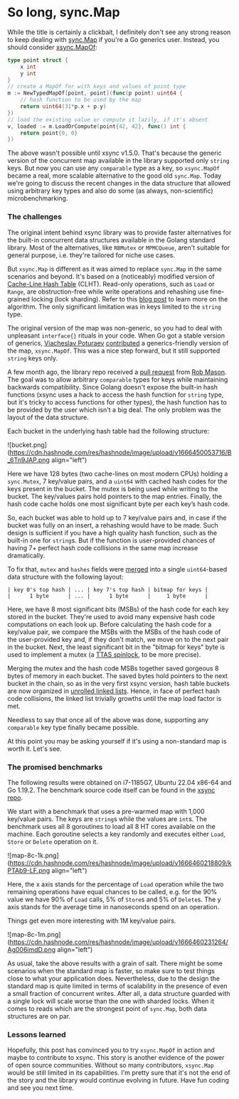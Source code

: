 # So long, sync.Map

While the title is certainly a clickbait, I definitely don't see any strong reason to keep dealing with [sync.Map](https://pkg.go.dev/sync#Map) if you're a Go generics user. Instead, you should consider [xsync.MapOf](https://pkg.go.dev/github.com/puzpuzpuz/xsync#MapOf):

```go
type point struct {
    x int
    y int
}
// create a MapOf for with keys and values of point type
m := NewTypedMapOf[point, point](func(p point) uint64 {
    // hash function to be used by the map
	return uint64(31*p.x + p.y)
})
// load the existing value or compute it lazily, if it's absent
v, loaded := m.LoadOrCompute(point{42, 42}, func() int {
	return point{0, 0}
})
```

The above wasn't possible until xsync v1.5.0. That's because the generic version of the concurrent map available in the library supported only `string` keys. But now you can use any `comparable` type as a key, so `xsync.MapOf` became a real, more scalable alternative to the good old `sync.Map`. Today we're going to discuss the recent changes in the data structure that allowed using arbitrary key types and also do some (as always, non-scientific) microbenchmarking.

### The challenges

The original intent behind xsync library was to provide faster alternatives for the built-in concurrent data structures available in the Golang standard library. Most of the alternatives, like `RBMutex` or `MPMCQueue`, aren't suitable for general purpose, i.e. they're tailored for niche use cases.

But `xsync.Map` is different as it was aimed to replace `sync.Map` in the same scenarios and beyond. It's based on a (noticeably) modified version of [Cache-Line Hash Table](https://github.com/LPD-EPFL/CLHT) (CLHT). Read-only operations, such as `Load` or `Range`, are obstruction-free while write operations and rehashing use fine-grained locking (lock sharding). Refer to this [blog post](https://gopheradvent.com/calendar/2021/journey-to-a-faster-concurrent-map/) to learn more on the algorithm. The only significant limitation was in keys limited to the `string` type.

The original version of the map was non-generic, so you had to deal with unpleasant `interface{}` rituals in your code. When Go got a stable version of generics, [Viacheslav Poturaev](https://github.com/vearutop) [contributed](https://github.com/puzpuzpuz/xsync/pull/34) a generics-friendly version of the map, `xsync.MapOf`. This was a nice step forward, but it still supported `string` keys only.

A few month ago, the library repo received a [pull request](https://github.com/puzpuzpuz/xsync/pull/46) from [Rob Mason](https://github.com/iamcalledrob). The goal was to allow arbitrary `comparable` types for keys while maintaining backwards compatibility. Since Golang doesn't expose the built-in hash functions (xsync uses a hack to access the hash function for `string` type, but it's tricky to access functions for other types), the hash function has to be provided by the user which isn't a big deal. The only problem was the layout of the data structure.

Each bucket in the underlying hash table had the following structure:

![bucket.png](https://cdn.hashnode.com/res/hashnode/image/upload/v1666450053716/B_6Tn9JAP.png align="left")

Here we have 128 bytes (two cache-lines on most modern CPUs) holding a `sync.Mutex`, 7 key/value pairs, and a `uint64` with cached hash codes for the keys present in the bucket. The mutex is being used while writing to the bucket. The key/values pairs hold pointers to the map entries. Finally, the hash code cache holds one most significant byte per each key’s hash code.

So, each bucket was able to hold up to 7 key/value pairs and, in case if the bucket was fully on an insert, a rehashing would have to be made. Such design is sufficient if you have a high quality hash function, such as the built-in one for `string`s. But if the function is user-provided chances of having 7+ perfect hash code collisions in the same map increase dramatically.

To fix that, `mutex` and `hashes` fields were [merged](https://github.com/puzpuzpuz/xsync/pull/48) into a single `uint64`-based data structure with the following layout:

```
| key 0's top hash | ... | key 7's top hash | bitmap for keys |
|      1 byte      | ... |      1 byte      |     1 byte      |
```

Here, we have 8 most significant bits (MSBs) of the hash code for each key stored in the bucket. They're used to avoid many expensive hash code computations on each look up. Before calculating the hash code for a key/value pair, we compare the MSBs with the MSBs of the hash code of the user-provided key and, if they don't match, we move on to the next pair in the bucket. Next, the least significant bit in the "bitmap for keys" byte is used to implement a mutex (a [TTAS spinlock](https://puzpuzpuz.dev/benchmarking-non-shared-locks-in-java), to be more precise).

Merging the mutex and the hash code MSBs together saved gorgeous 8 bytes of memory in each bucket. The saved bytes hold pointers to the next bucket in the chain, so as in the very first xsync version, hash table buckets are now organized in [unrolled linked lists](https://en.wikipedia.org/wiki/Unrolled_linked_list). Hence, in face of perfect hash code collisions, the linked list trivially growths until the map load factor is met.

Needless to say that once all of the above was done, supporting any `comparable` key type finally became possible.

At this point you may be asking yourself if it's using a non-standard map is worth it. Let's see.

### The promised benchmarks

The following results were obtained on i7-1185G7, Ubuntu 22.04 x86-64 and Go 1.19.2. The benchmark source code itself can be found in the [xsync repo](https://github.com/puzpuzpuz/xsync).

We start with a benchmark that uses a pre-warmed map with 1,000 key/value pairs. The keys are `string`s while the values are `int`s. The benchmark uses all 8 goroutines to load all 8 HT cores available on the machine. Each goroutine selects a key randomly and executes either `Load`, `Store` or `Delete` operation on it.

![map-8c-1k.png](https://cdn.hashnode.com/res/hashnode/image/upload/v1666460218809/kPTAb9-LF.png align="left")

Here, the x axis stands for the percentage of `Load` operation while the two remaining operations have equal chances to be called, e.g. for the 90% value we have 90% of `Load` calls, 5% of `Store`s and 5% of `Delete`s. The y axis stands for the average time in nanoseconds spend on an operation.

Things get even more interesting with 1M key/value pairs.

![map-8c-1m.png](https://cdn.hashnode.com/res/hashnode/image/upload/v1666460231264/Ag006imdD.png align="left")

As usual, take the above results with a grain of salt. There might be some scenarios when the standard map is faster, so make sure to test things close to what your application does. Nevertheless, due to the design the standard map is quite limited in terms of scalability in the presence of even a small fraction of concurrent writes. After all, a data structure guarded with a single lock will scale worse than the one with sharded locks. When it comes to reads which are the strongest point of `sync.Map`, both data structures are on par.

### Lessons learned

Hopefully, this post has convinced you to try `xsync.MapOf` in action and maybe to contribute to xsync. This story is another evidence of the power of open source communities. Without so many contributors, `xsync.Map` would be still limited in its capabilities. I'm pretty sure that it's not the end of the story and the library would continue evolving in future. Have fun coding and see you next time.